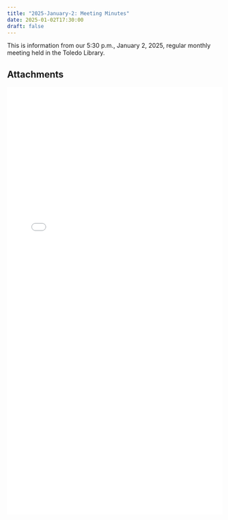 ```yaml
---
title: "2025-January-2: Meeting Minutes"
date: 2025-01-02T17:30:00
draft: false
---
```

This is information from our 5:30 p.m., January 2, 2025, regular monthly meeting held in the Toledo Library. 
 
## Attachments

<embed width=100% height=1000 src="./../../pdfs/HATs-January-2025.pdf"></embed>